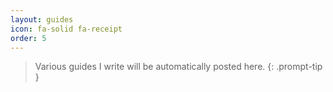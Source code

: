 ```yaml
---
layout: guides
icon: fa-solid fa-receipt
order: 5
---
```

> Various guides I write will be automatically posted here.
{: .prompt-tip }